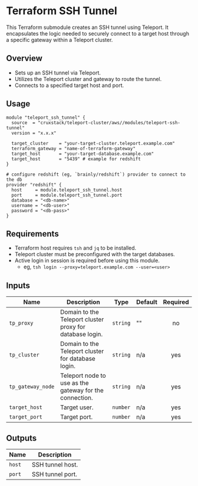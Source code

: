 # Terraform SSH Tunnel

This Terraform submodule creates an SSH tunnel using Teleport. It encapsulates
the logic needed to securely connect to a target host through a specific gateway
within a Teleport cluster.

## Overview

- Sets up an SSH tunnel via Teleport.
- Utilizes the Teleport cluster and gateway to route the tunnel.
- Connects to a specified target host and port.

## Usage

```hcl
module "teleport_ssh_tunnel" {
  source  = "cruxstack/teleport-cluster/aws//modules/teleport-ssh-tunnel"
  version = "x.x.x"

  target_cluster    = "your-target-cluster.teleport.example.com"
  terraform_gateway = "name-of-terraform-gateway"
  target_host       = "your-target-database.example.com"
  target_host       = "5439" # example for redshift
}

# configure redshift (eg, `brainly/redshift`) provider to connect to the db
provider "redshift" {
  host     = module.teleport_ssh_tunnel.host
  port     = module.teleport_ssh_tunnel.port
  database = "<db-name>"
  username = "<db-user>"
  password = "<db-pass>"
}
```

## Requirements

- Terraform host requires `tsh` and `jq` to be installed.
- Teleport cluster must be preconfigured with the target databases.
- Active login in session is required before using this module.
  - eg, `tsh login --proxy=teleport.example.com --user=<user>`

## Inputs

| Name              | Description                                              | Type     | Default | Required |
|-------------------|----------------------------------------------------------|----------|---------|:--------:|
| `tp_proxy`        | Domain to the Teleport cluster proxy for database login. | `string` | ""      |    no    |
| `tp_cluster`      | Domain to the Teleport cluster for database login.       | `string` | n/a     |   yes    |
| `tp_gateway_node` | Teleport node to use as the gateway for the connection.  | `string` | n/a     |   yes    |
| `target_host`     | Target user.                                             | `number` | n/a     |   yes    |
| `target_port`     | Target port.                                             | `number` | n/a     |   yes    |

## Outputs

| Name   | Description      |
|--------|------------------|
| `host` | SSH tunnel host. |
| `port` | SSH tunnel port. |
